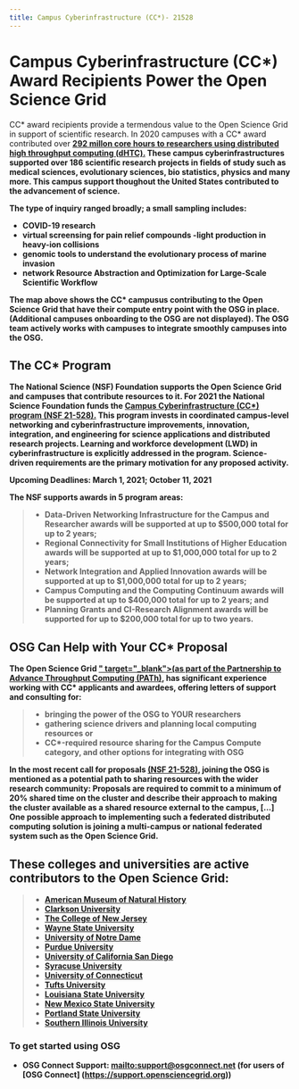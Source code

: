 ```yaml
---
title: Campus Cyberinfrastructure (CC*)- 21528
---
```


<h1>Campus Cyberinfrastructure (CC*) Award Recipients Power the Open Science Grid</h1>

CC* award recipients provide a termendous value to the Open Science Grid in support of scientific research. In 2020 campuses with a CC* award contributed over <a href="https://gracc.opensciencegrid.org/d/000000074/gracc-home" target="_blank"> <b>292 millon core hours to researchers using distributed high throughput computing (dHTC).<b></a> These campus cyberinfrastructures supported over 186 scientific research projects in fields of study such as medical sciences, evolutionary sciences, bio statistics, physics and many more. This campus support thoughout the United States contributed to the advancement of science.

The type of inquiry ranged broadly; a small sampling includes:
- COVID-19 research  
- virtual screensing for pain relief compounds
-light production in heavy-ion collisions 
- genomic tools to understand the evolutionary process of marine invasion
- network Resource Abstraction and Optimization for Large-Scale Scientific Workflow

The map above shows the CC* campusus contributing to the Open Science Grid that have their compute entry point with the OSG in place. (Additional campuses  onboarding to the OSG are not displayed). The OSG team actively works with campuses to integrate smoothly campuses into the OSG. 

<h2>The CC* Program</h2>
The National Science (NSF) Foundation supports the Open Science Grid and campuses that contribute resources to it. For 2021 the National Science Foundation funds the <a href="https://www.nsf.gov/funding/pgm_summ.jsp?pims_id=504748" target="_blank"> Campus Cyberinfrastructure (CC*) program (NSF 21-528).</a>
This program invests in coordinated campus-level networking and cyberinfrastructure improvements, innovation, integration, and engineering for science applications and distributed research projects. Learning and workforce development (LWD) in cyberinfrastructure is explicitly addressed in the program. Science-driven requirements are the primary motivation for any proposed activity.

**Upcoming Deadlines: March 1, 2021; October 11, 2021** 

The NSF supports awards in 5 program areas:
>- 	Data-Driven Networking Infrastructure for the Campus and Researcher awards will be supported at up to $500,000 total for up to 2 years;
>- 	Regional Connectivity for Small Institutions of Higher Education awards will be supported at up to $1,000,000 total for up to 2 years;
>- 	Network Integration and Applied Innovation awards will be supported at up to $1,000,000 total for up to 2 years; 
>- 	Campus Computing and the Computing Continuum awards will be supported at up to $400,000 total for up to 2 years; and
>- 	Planning Grants and CI-Research Alignment awards will be supported for up to $200,000 total for up to two years.

<h2>OSG Can Help with Your CC* Proposal</h2>

The Open Science Grid <a href="https://path-cc.io/" target="_blank"> " target="_blank">(as part of the Partnership to Advance Throughput Computing (PATh)</a>, has significant experience working with CC* applicants and awardees, offering letters of support and consulting for:
>- bringing the power of the OSG to YOUR researchers
>- gathering science drivers and planning local computing resources or
>- CC*-required resource sharing for the Campus Compute category, and other options for integrating with OSG

In the most recent call for proposals <a href="https://www.nsf.gov/funding/pgm_summ.jsp?pims_id=504748" target="_blank">(NSF 21-528)</a>, joining the OSG is mentioned as a potential path to sharing resources with the wider research community:
Proposals are required to commit to a minimum of 20% shared time on the cluster and describe their approach to making the cluster available as a shared resource external to the campus, [...] One possible approach to implementing such a federated distributed computing solution is joining a multi-campus or national federated system such as the Open Science Grid.

<h2>These colleges and universities are active contributors to the Open Science Grid: </h2>

>- <a href="https://www.amnh.org/research/computational-sciences" target="_blank">American Museum of Natural History</a>
>- <a href="https://sites.clarkson.edu/acres/" target="_blank">Clarkson University</a>
>- <a href="https://computerscience.tcnj.edu/cs-programs-research/funded-projects/" target="_blank">The College of New Jersey</a>
>-  <a href="https://www.nsf.gov/awardsearch/showAward?AWD_ID=1925467&HistoricalAwards=false" target="_blank">Wayne State University</a>
>- <a href="https://news.research.university/2019/10/31/the-research-university-tru-896/" target="_blank">University of Notre Dame</a> 
>- <a href="https://www.purdue.edu/newsroom/releases/2019/Q3/nsf-supports-purdue-team-developing-online-manufacturing-education.html" target="_blank">Purdue University</a>
>- <a href="https://ucsdnews.ucsd.edu/pressrelease/sdsc-awarded-nsf-grant-for-triton-shared-computing-cluster-upgrade" target="_blank">University of California San Diego</a>
>- <a href="https://news.syr.edu/blog/2020/09/03/national-science-foundation-awards-390000-to-syracuse-university-computing-initiative/" target="_blank"> Syracuse University</a>
>- <a href="https://news.engr.uconn.edu/500k-nsf-grant-awarded-to-dr-bing-wang-uconn-health-center-2.php" target="_blank">University of Connecticut</a>
>- <a href="https://now.tufts.edu/articles/tufts-awarded-nsf-grant-expand-big-data-innovation-and-discovery" target="_blank"> Tufts University</a>
>- <a href="https://www.lsu.edu/mediacenter/news/2020/04/22cct_brandt_nsf.php" target="_blank"> Louisiana State University</a>
>- <a href="https://newscenter.nmsu.edu/Articles/view/14445/nsf-grant-brings-high-performance-computing-to-new-mexico-students-faculty" target="_blank"> New Mexico State University</a>
>- <a href="https://www.pdx.edu/news/psu-receives-5m-federal-grant-improve-access-stem-education-underrepresented-students" target="_blank"> Portland State University</a>
>- <a href="https://oit.siu.edu/rcc/services/grant.php" target="_blank"> Southern Illinois University</a>


### To get started using OSG

* OSG Connect Support: <mailto:support@osgconnect.net> (for users of [OSG Connect] (https://support.opensciencegrid.org))



